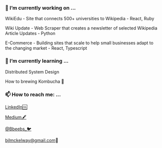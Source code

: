 
### 🔭 I’m currently working on ...

   WikiEdu - Site that connects 500+ universities to Wikipedia - React, Ruby

   Wiki Update - Web Scraper that creates a newsletter of selected Wikipedia Article Updates - Python

   E-Commerce - Building sites that scale to help small businesses adapt to the changing market - React, Typescript
### 🌱 I’m currently learning ...
  Distributed System Design
 
  How to brewing Kombucha 🍶
### 📫 How to reach me: ...

  [LinkedIn🆒](https://www.linkedin.com/in/bailey-mckelway/)
  
  [Medium🖋](https://medium.com/@bjlmckelway)
  
  [@Bbeebs_🐦](https://twitter.com/Bbeebs_)
  
  bjlmckelway@gmail.com📧


